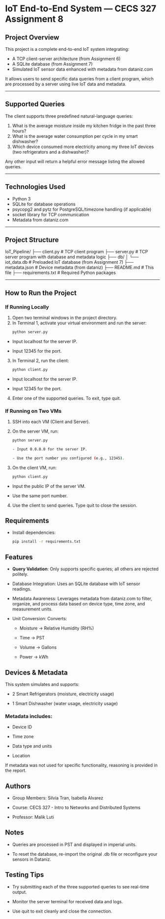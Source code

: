 # IoT End-to-End System — CECS 327 Assignment 8

## Project Overview

This project is a complete end-to-end IoT system integrating:
- A TCP client-server architecture (from Assignment 6)
- A SQLite database (from Assignment 7)
- Simulated IoT sensor data enhanced with metadata from dataniz.com

It allows users to send specific data queries from a client program, which are processed by a server using live IoT data and metadata.

---

## Supported Queries

The client supports three predefined natural-language queries:
1. What is the average moisture inside my kitchen fridge in the past three hours?
2. What is the average water consumption per cycle in my smart dishwasher?
3. Which device consumed more electricity among my three IoT devices (two refrigerators and a dishwasher)?

Any other input will return a helpful error message listing the allowed queries.

---

## Technologies Used

- Python 3
- SQLite for database operations
- psycopg2 and pytz for PostgreSQL/timezone handling (if applicable)
- socket library for TCP communication
- Metadata from dataniz.com

---

## Project Structure

IoT_Pipeline/
├── client.py # TCP client program
├── server.py # TCP server program with database and metadata logic
├── db/
│ └── iot_data.db # Preloaded IoT database (from Assignment 7)
├── metadata.json # Device metadata (from dataniz)
├── README.md # This file
├── requirements.txt # Required Python packages

---

## How to Run the Project

### If Running Locally

1. Open two terminal windows in the project directory.
2. In Terminal 1, activate your virtual environment and run the server:
   ```bash
   python server.py

- Input localhost for the server IP.

- Input 12345 for the port.

3. In Terminal 2, run the client:

    ```bash
    python client.py

- Input localhost for the server IP.

- Input 12345 for the port.

4. Enter one of the supported queries. To exit, type quit.


### If Running on Two VMs

1. SSH into each VM (Client and Server).

2. On the server VM, run:

    ```bash
    python server.py

    - Input 0.0.0.0 for the server IP.

    - Use the port number you configured (e.g., 12345).

3. On the client VM, run:

    ```bash
    python client.py

- Input the public IP of the server VM.

- Use the same port number.

4. Use the client to send queries. Type quit to close the session.

## Requirements
- Install dependencies:

    ```bash
    pip install -r requirements.txt

## Features
- **Query Validation**: Only supports specific queries; all others are rejected politely.

- Database Integration: Uses an SQLite database with IoT sensor readings.

- Metadata Awareness: Leverages metadata from dataniz.com to filter, organize, and process data based on device type, time zone, and measurement units.

- Unit Conversion: Converts:

    - Moisture → Relative Humidity (RH%)

    - Time → PST

    - Volume → Gallons

    - Power → kWh


## Devices & Metadata

This system simulates and supports:

- 2 Smart Refrigerators (moisture, electricity usage)

- 1 Smart Dishwasher (water usage, electricity usage)

### Metadata includes:

- Device ID

- Time zone

- Data type and units

- Location

If metadata was not used for specific functionality, reasoning is provided in the report.

## Authors

- Group Members: Silvia Tran, Isabella Alvarez

- Course: CECS 327 - Intro to Networks and Distributed Systems

- Professor: Malik Luti

## Notes

- Queries are processed in PST and displayed in imperial units.

- To reset the database, re-import the original .db file or reconfigure your sensors in Dataniz.

## Testing Tips

- Try submitting each of the three supported queries to see real-time output.

- Monitor the server terminal for received data and logs.

- Use quit to exit cleanly and close the connection.